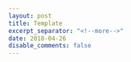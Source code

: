 ```yaml
---
layout: post
title: Template
excerpt_separator: "<!--more-->"
date: 2018-04-26
disable_comments: false
---
```

